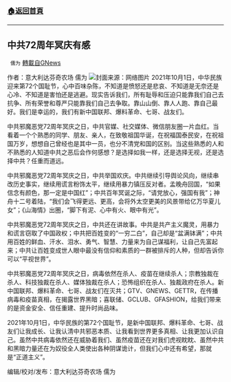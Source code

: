 ###  [:house:返回首頁](https://github.com/ourhimalayas/txt)
---


## 中共72周年冥庆有感
` 儒为` [轉載自GNews](https://gnews.org/zh-hans/1566818/)

作者：意大利达芬奇农场 儒为
![](https://assets.gnews.org/wp-content/uploads/2021/10/72年国殇.jpeg)封面来源：网络图片
2021年10月1日，中华民族迎来第72个国耻节，心中百味杂陈，不知道是愤怒还是悲哀、不知道是无奈还是心冷、不知道是害怕还是逃避。现实告诉我们，所有耻辱和压迫只能靠我们自己去抗争、所有荣誉和尊严只能靠我们自己去争取。靠山山倒、靠人人跑、靠自己最好。我们是幸运的，我们有新中国联邦、爆料革命、七哥、战友们。

中共邪魔恶党72周年冥庆之日，中共官媒、社交媒体、微信朋友圈一片血红。当看着一个个熟悉的同学、朋友、亲人，在致敬祖国华诞，在祝福国泰民安，在祝祖国万岁，想想自己曾经也是其中一员，也分不清党和国的区别。当这些熟悉的人和不熟悉的人知道中共之恶后会作何感想？是选择如我一样，还是选择无视，还是选择中共？任重而道远。

中共邪魔恶党72周年冥庆之日，中共举国欢庆。中共继续引导舆论风向，继续串改历史事实，继续用谎言粉饰太平，继续用暴力镇压反对者。孟晚舟回国，“如果信念有颜色，那一定是中国红”；中共百年冥诞之际，“请党放心，强国有我”；神舟十二号着陆，“我们会飞得更远、更高，会将外太空更美的风景带给亿万华夏儿女”；《山海情》出圈，“脚下有泥、心中有火、眼中有光”。

中共邪魔恶党72周年冥庆之日，中共还在讲故事。中共是共产主义魔灵，用暴力和谎言窃取了中国政权；中共把百姓变的“一穷二白”，自己却是“盆满钵满”；中共用百姓的鲜血、汗水、泪水、勇气、智慧、力量来为自己谋福利，让自己先富起来；中共让百姓变成世人眼中最没有信仰和素质的一群被排斥的人种，但却告诉你可以“平视世界”。

中共邪魔恶党72周年冥庆之日，病毒依然在杀人、疫苗在继续杀人；宗教独裁在杀人、科技独裁在杀人、媒体独裁在杀人；恐怖组织在杀人、独裁政府在杀人。新中国联邦、爆料革命、七哥、战友们在灭共；GTV、GNEWS、GETTR，在传播病毒和疫苗真相，在揭露世界黑暗；喜联储、GCLUB、GFASHION，给我们带来的是资金安全、信任重建、提升时尚品味。

2021年10月1日，中华民族的第72个国耻节，是新中国联邦、爆料革命、七哥、战友们让我成长、让我认清中共邪恶本质、让我看到世界更多真相、让我更加认识自己。虽然中共病毒依然还在威胁着我们、虽然疫苗还在对我们虎视眈眈、虽然中共和黑暗力量还在为奴役全人类使出各种阴谋诡计，但我们心中还有希望，那就是“正道主义”。

编辑/校对/发布：意大利达芬奇农场 儒为

